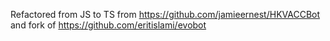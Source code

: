 Refactored from JS to TS from https://github.com/jamieernest/HKVACCBot and fork of https://github.com/eritislami/evobot